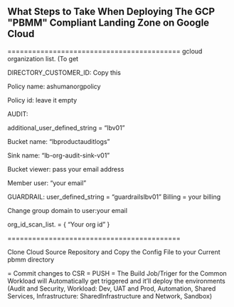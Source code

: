 ## What Steps to Take When Deploying The GCP "PBMM" Compliant Landing Zone on Google Cloud
==========================================
gcloud organization list.  (To get 

DIRECTORY_CUSTOMER_ID: Copy this


Policy name: ashumanorgpolicy

Policy id: leave it empty



AUDIT:

additional_user_defined_string = “lbv01”

Bucket name: “lbproductauditlogs”

Sink name: “lb-org-audit-sink-v01”

Bucket viewer: pass your email address

Member user: “your email”

GUARDRAIL:
user_defined_string = “guardrailslbv01”
Billing = your billing

Change group domain to user:your email

org_id_scan_list. = 
{
“Your org id”
}


==========================================

Clone Cloud Source Repository and Copy the Config File to your Current pbmm directory 

= Commit changes to CSR
= PUSH
= The Build Job/Triger for the Common Workload will Automatically get triggered and it’ll deploy the environments (Audit and Security, Workload: Dev, UAT and Prod, Automation, Shared Services, Infrastructure: SharedInfrastructure and Network, Sandbox)